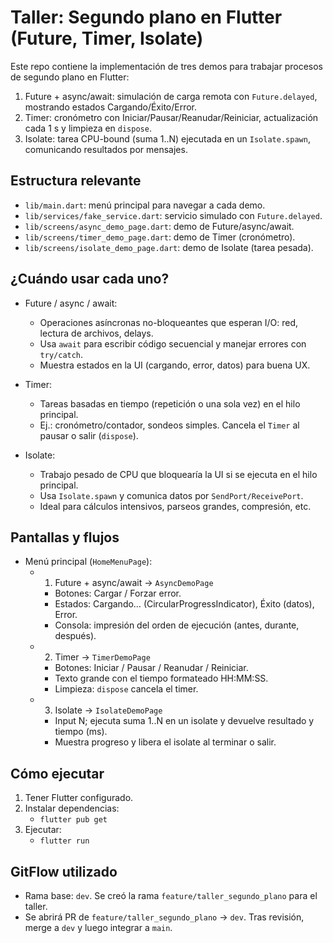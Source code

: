 
# Taller: Segundo plano en Flutter (Future, Timer, Isolate)

Este repo contiene la implementación de tres demos para trabajar procesos de segundo plano en Flutter:

1) Future + async/await: simulación de carga remota con `Future.delayed`, mostrando estados Cargando/Éxito/Error.
2) Timer: cronómetro con Iniciar/Pausar/Reanudar/Reiniciar, actualización cada 1 s y limpieza en `dispose`.
3) Isolate: tarea CPU-bound (suma 1..N) ejecutada en un `Isolate.spawn`, comunicando resultados por mensajes.

## Estructura relevante

- `lib/main.dart`: menú principal para navegar a cada demo.
- `lib/services/fake_service.dart`: servicio simulado con `Future.delayed`.
- `lib/screens/async_demo_page.dart`: demo de Future/async/await.
- `lib/screens/timer_demo_page.dart`: demo de Timer (cronómetro).
- `lib/screens/isolate_demo_page.dart`: demo de Isolate (tarea pesada).

## ¿Cuándo usar cada uno?

- Future / async / await:
	- Operaciones asíncronas no-bloqueantes que esperan I/O: red, lectura de archivos, delays.
	- Usa `await` para escribir código secuencial y manejar errores con `try/catch`.
	- Muestra estados en la UI (cargando, error, datos) para buena UX.

- Timer:
	- Tareas basadas en tiempo (repetición o una sola vez) en el hilo principal.
	- Ej.: cronómetro/contador, sondeos simples. Cancela el `Timer` al pausar o salir (`dispose`).

- Isolate:
	- Trabajo pesado de CPU que bloquearía la UI si se ejecuta en el hilo principal.
	- Usa `Isolate.spawn` y comunica datos por `SendPort/ReceivePort`.
	- Ideal para cálculos intensivos, parseos grandes, compresión, etc.

## Pantallas y flujos

- Menú principal (`HomeMenuPage`):
	- 1) Future + async/await → `AsyncDemoPage`
		- Botones: Cargar / Forzar error.
		- Estados: Cargando… (CircularProgressIndicator), Éxito (datos), Error.
		- Consola: impresión del orden de ejecución (antes, durante, después).
	- 2) Timer → `TimerDemoPage`
		- Botones: Iniciar / Pausar / Reanudar / Reiniciar.
		- Texto grande con el tiempo formateado HH:MM:SS.
		- Limpieza: `dispose` cancela el timer.
	- 3) Isolate → `IsolateDemoPage`
		- Input N; ejecuta suma 1..N en un isolate y devuelve resultado y tiempo (ms).
		- Muestra progreso y libera el isolate al terminar o salir.

## Cómo ejecutar

1. Tener Flutter configurado.
2. Instalar dependencias:
	 - `flutter pub get`
3. Ejecutar:
	 - `flutter run`

## GitFlow utilizado

- Rama base: `dev`. Se creó la rama `feature/taller_segundo_plano` para el taller.
- Se abrirá PR de `feature/taller_segundo_plano` → `dev`. Tras revisión, merge a `dev` y luego integrar a `main`.
